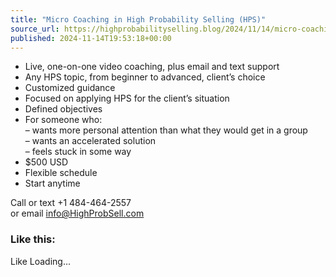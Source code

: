 ```yaml
---
title: "Micro Coaching in High Probability Selling (HPS)"
source_url: https://highprobabilityselling.blog/2024/11/14/micro-coaching-in-high-probability-selling-hps
published: 2024-11-14T19:53:18+00:00
---
```

* Live, one\-on\-one video coaching, plus email and text support
* Any HPS topic, from beginner to advanced, client’s choice
* Customized guidance
* Focused on applying HPS for the client’s situation
* Defined objectives
* For someone who:   
– wants more personal attention than what they would get in a group   
– wants an accelerated solution  
– feels stuck in some way
* $500 USD
* Flexible schedule
* Start anytime


Call or text \+1 484\-464\-2557  
or email [info@HighProbSell.com](mailto:info@HighProbSell.com)



### Like this:

Like Loading...
